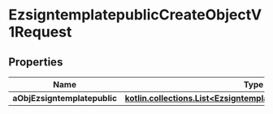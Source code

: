 
# EzsigntemplatepublicCreateObjectV1Request

## Properties
| Name | Type | Description | Notes |
| ------------ | ------------- | ------------- | ------------- |
| **aObjEzsigntemplatepublic** | [**kotlin.collections.List&lt;EzsigntemplatepublicRequestCompound&gt;**](EzsigntemplatepublicRequestCompound.md) |  |  |



